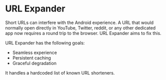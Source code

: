 URL Expander
============

Short URLs can interfere with the Android experience. A URL that would
normally open directly in YouTube, Twitter, reddit, or any other
dedicated app now requires a round trip to the browser. URL Expander
aims to fix this.

URL Expander has the following goals:

* Seamless experience
* Persistent caching
* Graceful degradation

It handles a hardcoded list of known URL shorteners.
